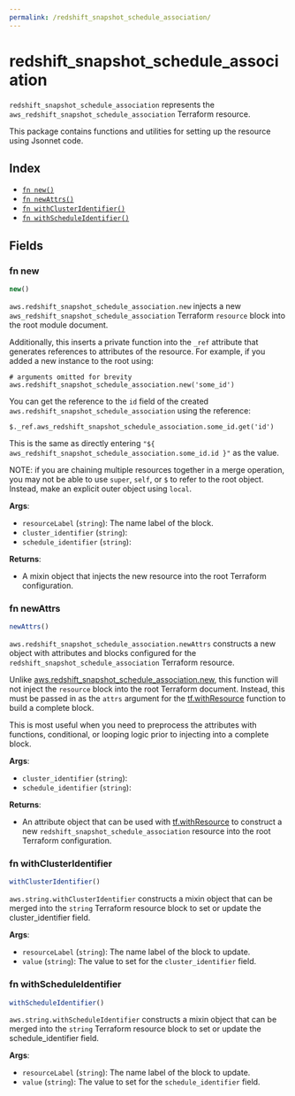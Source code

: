```yaml
---
permalink: /redshift_snapshot_schedule_association/
---
```


# redshift_snapshot_schedule_association

`redshift_snapshot_schedule_association` represents the `aws_redshift_snapshot_schedule_association` Terraform resource.



This package contains functions and utilities for setting up the resource using Jsonnet code.


## Index

* [`fn new()`](#fn-new)
* [`fn newAttrs()`](#fn-newattrs)
* [`fn withClusterIdentifier()`](#fn-withclusteridentifier)
* [`fn withScheduleIdentifier()`](#fn-withscheduleidentifier)

## Fields

### fn new

```ts
new()
```


`aws.redshift_snapshot_schedule_association.new` injects a new `aws_redshift_snapshot_schedule_association` Terraform `resource`
block into the root module document.

Additionally, this inserts a private function into the `_ref` attribute that generates references to attributes of the
resource. For example, if you added a new instance to the root using:

    # arguments omitted for brevity
    aws.redshift_snapshot_schedule_association.new('some_id')

You can get the reference to the `id` field of the created `aws.redshift_snapshot_schedule_association` using the reference:

    $._ref.aws_redshift_snapshot_schedule_association.some_id.get('id')

This is the same as directly entering `"${ aws_redshift_snapshot_schedule_association.some_id.id }"` as the value.

NOTE: if you are chaining multiple resources together in a merge operation, you may not be able to use `super`, `self`,
or `$` to refer to the root object. Instead, make an explicit outer object using `local`.

**Args**:
  - `resourceLabel` (`string`): The name label of the block.
  - `cluster_identifier` (`string`): 
  - `schedule_identifier` (`string`): 

**Returns**:
- A mixin object that injects the new resource into the root Terraform configuration.


### fn newAttrs

```ts
newAttrs()
```


`aws.redshift_snapshot_schedule_association.newAttrs` constructs a new object with attributes and blocks configured for the `redshift_snapshot_schedule_association`
Terraform resource.

Unlike [aws.redshift_snapshot_schedule_association.new](#fn-redshiftsnapshotscheduleassociationnew), this function will not inject the `resource`
block into the root Terraform document. Instead, this must be passed in as the `attrs` argument for the
[tf.withResource](https://github.com/tf-libsonnet/core/tree/main/docs#fn-withresource) function to build a complete block.

This is most useful when you need to preprocess the attributes with functions, conditional, or looping logic prior to
injecting into a complete block.

**Args**:
  - `cluster_identifier` (`string`): 
  - `schedule_identifier` (`string`): 

**Returns**:
  - An attribute object that can be used with [tf.withResource](https://github.com/tf-libsonnet/core/tree/main/docs#fn-withresource) to construct a new `redshift_snapshot_schedule_association` resource into the root Terraform configuration.


### fn withClusterIdentifier

```ts
withClusterIdentifier()
```

`aws.string.withClusterIdentifier` constructs a mixin object that can be merged into the `string`
Terraform resource block to set or update the cluster_identifier field.



**Args**:
  - `resourceLabel` (`string`): The name label of the block to update.
  - `value` (`string`): The value to set for the `cluster_identifier` field.


### fn withScheduleIdentifier

```ts
withScheduleIdentifier()
```

`aws.string.withScheduleIdentifier` constructs a mixin object that can be merged into the `string`
Terraform resource block to set or update the schedule_identifier field.



**Args**:
  - `resourceLabel` (`string`): The name label of the block to update.
  - `value` (`string`): The value to set for the `schedule_identifier` field.

